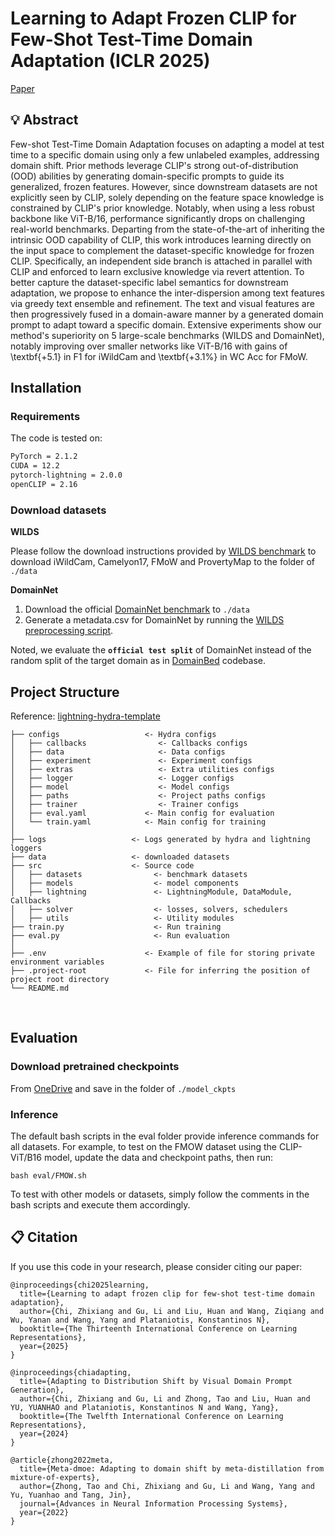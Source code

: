 # Learning to Adapt Frozen CLIP for Few-Shot Test-Time Domain Adaptation (ICLR 2025)
[Paper](https://openreview.net/pdf?id=TD3SGJfBC7)

## 💡 Abstract
Few-shot Test-Time Domain Adaptation focuses on adapting a model at test time to a specific domain using only a few unlabeled examples, addressing domain shift. Prior methods leverage CLIP's strong out-of-distribution (OOD) abilities by generating domain-specific prompts to guide its generalized, frozen features. However, since downstream datasets are not explicitly seen by CLIP, solely depending on the feature space knowledge is constrained by CLIP's prior knowledge. Notably, when using a less robust backbone like ViT-B/16, performance significantly drops on challenging real-world benchmarks. Departing from the state-of-the-art of inheriting the intrinsic OOD capability of CLIP, this work introduces learning directly on the input space to complement the dataset-specific knowledge for frozen CLIP. Specifically, an independent side branch is attached in parallel with CLIP and enforced to learn exclusive knowledge via revert attention.  To better capture the dataset-specific label semantics for downstream adaptation, we propose to enhance the inter-dispersion among text features via greedy text ensemble and refinement. The text and visual features are then progressively fused in a domain-aware manner by a generated domain prompt to adapt toward a specific domain. Extensive experiments show our method's superiority on 5 large-scale benchmarks (WILDS and DomainNet), notably improving over smaller networks like ViT-B/16 with gains of \textbf{+5.1} in F1 for iWildCam and \textbf{+3.1\%} in WC Acc for FMoW. 

## Installation
### Requirements
The code is tested on:
```bash
PyTorch = 2.1.2
CUDA = 12.2
pytorch-lightning = 2.0.0
openCLIP = 2.16
```

### Download datasets
**WILDS**

Please follow the download instructions provided by [WILDS benchmark](https://github.com/p-lambda/wilds/) to download iWildCam, Camelyon17, FMoW and ProvertyMap to the folder of `./data`

**DomainNet**

1. Download the official [DomainNet benchmark](http://ai.bu.edu/M3SDA/) to `./data`
2. Generate a metadata.csv for DomainNet by running the [WILDS preprocessing script](https://github.com/p-lambda/wilds/blob/472677590de351857197a9bf24958838c39c272b/dataset_preprocessing/domainnet/generate_metadata.py).

Noted, we evaluate the **`official test split`** of DomainNet instead of the random split of the target domain as in [DomainBed](https://github.com/facebookresearch/DomainBed) codebase.

## Project Structure
Reference: [lightning-hydra-template](https://github.com/ashleve/lightning-hydra-template/)

```
├── configs                   <- Hydra configs
│   ├── callbacks                <- Callbacks configs
│   ├── data                     <- Data configs
│   ├── experiment               <- Experiment configs
│   ├── extras                   <- Extra utilities configs
│   ├── logger                   <- Logger configs
│   ├── model                    <- Model configs
│   ├── paths                    <- Project paths configs
│   ├── trainer                  <- Trainer configs
│   ├── eval.yaml             <- Main config for evaluation
│   └── train.yaml            <- Main config for training
│
├── logs                   <- Logs generated by hydra and lightning loggers
├── data                   <- downloaded datasets
├── src                    <- Source code
│   ├── datasets                <- benchmark datasets
│   ├── models                  <- model components
│   ├── lightning               <- LightningModule, DataModule, Callbacks
│   ├── solver                  <- losses, solvers, schedulers
│   ├── utils                   <- Utility modules
├── train.py                    <- Run training
├── eval.py                     <- Run evaluation
│
├── .env                      <- Example of file for storing private environment variables
├── .project-root             <- File for inferring the position of project root directory
└── README.md
```
<br>

## Evaluation
### Download pretrained checkpoints 
From [OneDrive](https://drive.google.com/drive/folders/1x2Z678utcJjYPCD0KLnquxb2n048qkv2?usp=sharing) and save in the folder of `./model_ckpts`

### Inference 
The default bash scripts in the eval folder provide inference commands for all datasets. For example, to test on the FMOW dataset using the CLIP-ViT/B16 model, update the data and checkpoint paths, then run:
```
bash eval/FMOW.sh
```

To test with other models or datasets, simply follow the comments in the bash scripts and execute them accordingly.

## <a name="cite"/> :clipboard: Citation

If you use this code in your research, please consider citing our paper:
```
@inproceedings{chi2025learning,
  title={Learning to adapt frozen clip for few-shot test-time domain adaptation},
  author={Chi, Zhixiang and Gu, Li and Liu, Huan and Wang, Ziqiang and Wu, Yanan and Wang, Yang and Plataniotis, Konstantinos N},
  booktitle={The Thirteenth International Conference on Learning Representations},
  year={2025}
}

@inproceedings{chiadapting,
  title={Adapting to Distribution Shift by Visual Domain Prompt Generation},
  author={Chi, Zhixiang and Gu, Li and Zhong, Tao and Liu, Huan and YU, YUANHAO and Plataniotis, Konstantinos N and Wang, Yang},
  booktitle={The Twelfth International Conference on Learning Representations},
  year={2024}
}

@article{zhong2022meta,
  title={Meta-dmoe: Adapting to domain shift by meta-distillation from mixture-of-experts},
  author={Zhong, Tao and Chi, Zhixiang and Gu, Li and Wang, Yang and Yu, Yuanhao and Tang, Jin},
  journal={Advances in Neural Information Processing Systems},
  year={2022}
}
```
